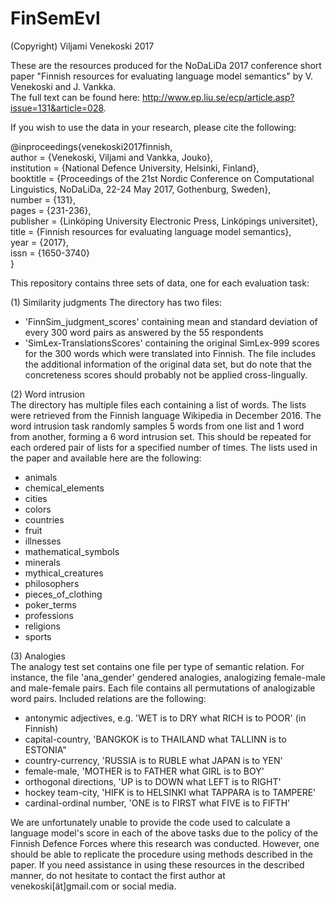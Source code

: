 # FinSemEvl

(Copyright) Viljami Venekoski 2017

These are the resources produced for the NoDaLiDa 2017 conference short paper 
"Finnish resources for evaluating language model semantics" by V. Venekoski and J. Vankka. <br />
The full text can be found here: http://www.ep.liu.se/ecp/article.asp?issue=131&article=028. <br />

If you wish to use the data in your research, please cite the following:

@inproceedings{venekoski2017finnish, <br />
author = {Venekoski, Viljami and Vankka, Jouko}, <br />
institution = {National Defence University, Helsinki, Finland}, <br />
booktitle = {Proceedings of the 21st Nordic Conference on Computational Linguistics, NoDaLiDa, 22-24 May 2017, Gothenburg, Sweden}, <br />
number = {131}, <br />
pages = {231-236}, <br />
publisher = {Linköping University Electronic Press, Linköpings universitet}, <br />
title = {Finnish resources for evaluating language model semantics}, <br />
year = {2017}, <br />
issn = {1650-3740} <br />
} <br />

This repository contains three sets of data, one for each evaluation task:

(1) Similarity judgments
The directory has two files: <br />
  * 'FinnSim_judgment_scores' containing mean and standard deviation
of every 300 word pairs as answered by the 55 respondents <br />
  * 'SimLex-TranslationsScores' containing the original SimLex-999 scores for the 300 words which were translated into Finnish. The file includes the additional information of the original data set, but do note that the concreteness scores should probably not be applied cross-lingually.<br />

(2) Word intrusion <br />
The directory has multiple files each containing a list of words. The lists were
retrieved from the Finnish language Wikipedia in December 2016. The word intrusion task randomly
samples 5 words from one list and 1 word from another, forming a 6 word intrusion set. This should
be repeated for each ordered pair of lists for a specified number of times. The lists used in
the paper and available here are the following: <br />
  * animals <br />
  * chemical_elements <br />
  * cities <br />
  * colors <br />
  * countries <br />
  * fruit <br />
  * illnesses <br />
  * mathematical_symbols <br />
  * minerals <br />
  * mythical_creatures <br />
  * philosophers <br /> 
  * pieces_of_clothing <br /> 
  * poker_terms <br />
  * professions <br />
  * religions <br />
  * sports <br />

(3) Analogies <br />
The analogy test set contains one file per type of semantic relation. For instance, the file
'ana_gender' gendered analogies, analogizing female-male and male-female pairs. Each file
contains all permutations of analogizable word pairs. Included relations are the following:
  * antonymic adjectives, e.g. 'WET is to DRY what RICH is to POOR' (in Finnish) <br />
  * capital-country, 'BANGKOK is to THAILAND what TALLINN is to ESTONIA" <br />
  * country-currency, 'RUSSIA is to RUBLE what JAPAN is to YEN' <br />
  * female-male, 'MOTHER is to FATHER what GIRL is to BOY' <br />
  * orthogonal directions, 'UP is to DOWN what LEFT is to RIGHT' <br />
  * hockey team-city, 'HIFK is to HELSINKI what TAPPARA is to TAMPERE' <br />
  * cardinal-ordinal number, 'ONE is to FIRST what FIVE is to FIFTH' <br />

We are unfortunately unable to provide the code used to calculate a language model's score in 
each of the above tasks due to the policy of the Finnish Defence Forces where this research was
conducted. However, one should be able to replicate the procedure using methods described in the 
paper. If you need assistance in using these resources in the described manner, do not hesitate
to contact the first author at venekoski[ät]gmail.com or social media.
